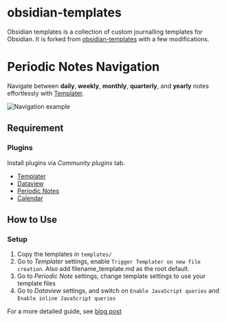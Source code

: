 # obsidian-templates
Obsidian templates is a collection of custom journalling templates for Obsidian. It is forked from [obsidian-templates](https://github.com/joshuaknipe/obsidian-templates) with a few modifications.

# Periodic Notes Navigation

Navigate between **daily**, **weekly**, **monthly**, **quarterly**, and **yearly** notes effortlessly with [Templater](https://github.com/SilentVoid13/Templater).

![Navigation example](assets/periodicNavigation.gif)

## Requirement

### Plugins

Install plugins via _Community plugins_ tab.

- [Templater](https://github.com/SilentVoid13/Templater)
- [Dataview](https://github.com/blacksmithgu/obsidian-dataview)
- [Periodic Notes](https://github.com/liamcain/obsidian-periodic-notes)
- [Calendar](https://github.com/liamcain/obsidian-calendar-plugin)

## How to Use

### Setup

1. Copy the templates in `templates/` 
2. Go to _Templater_ settings, enable `Trigger Templater on new file creation`. Also add filename_template.md as the root default.
3. Go to _Periodic Note_ settings, change template settings to use your template files
4. Go to _Dataview_ settings, and switch on `Enable JavaScript queries` and `Enable inline JavaScript queries`

For a more detailed guide, see [blog post](https://vaultofjosh.com/blog/obsidian-periodic-notes/)
